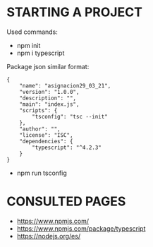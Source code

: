 # STARTING A PROJECT
Used commands:
- npm init 
- npm i typescript 

Package json similar format:
```
{
    "name": "asignacion29_03_21",
    "version": "1.0.0",
    "description": "",
    "main": "index.js",
    "scripts": {
        "tsconfig": "tsc --init"
    },
    "author": "",
    "license": "ISC",
    "dependencies": {
        "typescript": "^4.2.3"
    }
}
```
- npm run tsconfig

# CONSULTED PAGES

- https://www.npmjs.com/
- https://www.npmjs.com/package/typescript
- https://nodejs.org/es/